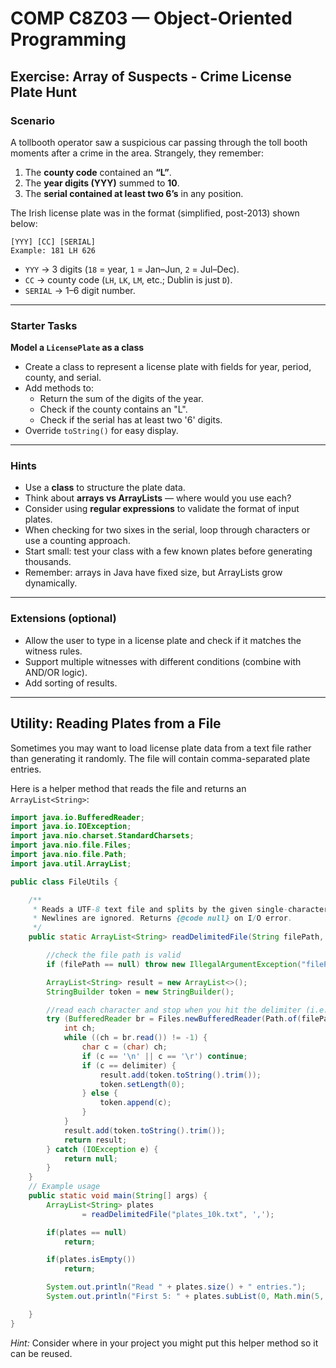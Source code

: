 # COMP C8Z03 — Object-Oriented Programming  
## Exercise: Array of Suspects - Crime License Plate Hunt

### Scenario
A tollbooth operator saw a suspicious car passing through the toll booth moments after a crime in the area. Strangely, they remember:

1. The **county code** contained an **“L”**.  
2. The **year digits (YYY)** summed to **10**.  
3. The **serial contained at least two 6’s** in any position.  

The Irish license plate was in the format (simplified, post-2013) shown below:  

```
[YYY] [CC] [SERIAL]
Example: 181 LH 626
```

- `YYY` → 3 digits (`18` = year, `1` = Jan–Jun, `2` = Jul–Dec).  
- `CC` → county code (`LH`, `LK`, `LM`, etc.; Dublin is just `D`).  
- `SERIAL` → 1–6 digit number.  

---

### Starter Tasks 

**Model a `LicensePlate` as a class**
- Create a class to represent a license plate with fields for year, period, county, and serial.  
- Add methods to:  
  - Return the sum of the digits of the year.  
  - Check if the county contains an "L".  
  - Check if the serial has at least two '6' digits.  
- Override `toString()` for easy display.  

---

### Hints
- Use a **class** to structure the plate data.  
- Think about **arrays vs ArrayLists** — where would you use each?  
- Consider using **regular expressions** to validate the format of input plates.  
- When checking for two sixes in the serial, loop through characters or use a counting approach.  
- Start small: test your class with a few known plates before generating thousands.  
- Remember: arrays in Java have fixed size, but ArrayLists grow dynamically.  

---

### Extensions (optional)
- Allow the user to type in a license plate and check if it matches the witness rules.  
- Support multiple witnesses with different conditions (combine with AND/OR logic).  
- Add sorting of results.  

---

## Utility: Reading Plates from a File

Sometimes you may want to load license plate data from a text file rather than generating it randomly. The file will contain comma-separated plate entries.

Here is a helper method that reads the file and returns an `ArrayList<String>`:

```java
import java.io.BufferedReader;
import java.io.IOException;
import java.nio.charset.StandardCharsets;
import java.nio.file.Files;
import java.nio.file.Path;
import java.util.ArrayList;

public class FileUtils {

    /**
     * Reads a UTF-8 text file and splits by the given single-character delimiter.
     * Newlines are ignored. Returns {@code null} on I/O error.
     */
    public static ArrayList<String> readDelimitedFile(String filePath, char delimiter) {

        //check the file path is valid
        if (filePath == null) throw new IllegalArgumentException("filePath is null");

        ArrayList<String> result = new ArrayList<>();
        StringBuilder token = new StringBuilder();

        //read each character and stop when you hit the delimiter (i.e. a comma)
        try (BufferedReader br = Files.newBufferedReader(Path.of(filePath), StandardCharsets.UTF_8)) {
            int ch;
            while ((ch = br.read()) != -1) {
                char c = (char) ch;
                if (c == '\n' || c == '\r') continue;
                if (c == delimiter) {
                    result.add(token.toString().trim());
                    token.setLength(0);
                } else {
                    token.append(c);
                }
            }
            result.add(token.toString().trim());
            return result;
        } catch (IOException e) {
            return null;
        }
    }
    // Example usage
    public static void main(String[] args) {
        ArrayList<String> plates
                = readDelimitedFile("plates_10k.txt", ',');

        if(plates == null)
            return;

        if(plates.isEmpty())
            return;

        System.out.println("Read " + plates.size() + " entries.");
        System.out.println("First 5: " + plates.subList(0, Math.min(5, plates.size())));

    }
}
```

*Hint:* Consider where in your project you might put this helper method so it can be reused.
